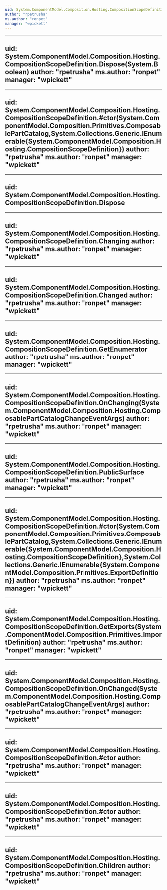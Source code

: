 ```yaml
---
uid: System.ComponentModel.Composition.Hosting.CompositionScopeDefinition
author: "rpetrusha"
ms.author: "ronpet"
manager: "wpickett"
---
```


---
uid: System.ComponentModel.Composition.Hosting.CompositionScopeDefinition.Dispose(System.Boolean)
author: "rpetrusha"
ms.author: "ronpet"
manager: "wpickett"
---

---
uid: System.ComponentModel.Composition.Hosting.CompositionScopeDefinition.#ctor(System.ComponentModel.Composition.Primitives.ComposablePartCatalog,System.Collections.Generic.IEnumerable{System.ComponentModel.Composition.Hosting.CompositionScopeDefinition})
author: "rpetrusha"
ms.author: "ronpet"
manager: "wpickett"
---

---
uid: System.ComponentModel.Composition.Hosting.CompositionScopeDefinition.Dispose
---

---
uid: System.ComponentModel.Composition.Hosting.CompositionScopeDefinition.Changing
author: "rpetrusha"
ms.author: "ronpet"
manager: "wpickett"
---

---
uid: System.ComponentModel.Composition.Hosting.CompositionScopeDefinition.Changed
author: "rpetrusha"
ms.author: "ronpet"
manager: "wpickett"
---

---
uid: System.ComponentModel.Composition.Hosting.CompositionScopeDefinition.GetEnumerator
author: "rpetrusha"
ms.author: "ronpet"
manager: "wpickett"
---

---
uid: System.ComponentModel.Composition.Hosting.CompositionScopeDefinition.OnChanging(System.ComponentModel.Composition.Hosting.ComposablePartCatalogChangeEventArgs)
author: "rpetrusha"
ms.author: "ronpet"
manager: "wpickett"
---

---
uid: System.ComponentModel.Composition.Hosting.CompositionScopeDefinition.PublicSurface
author: "rpetrusha"
ms.author: "ronpet"
manager: "wpickett"
---

---
uid: System.ComponentModel.Composition.Hosting.CompositionScopeDefinition.#ctor(System.ComponentModel.Composition.Primitives.ComposablePartCatalog,System.Collections.Generic.IEnumerable{System.ComponentModel.Composition.Hosting.CompositionScopeDefinition},System.Collections.Generic.IEnumerable{System.ComponentModel.Composition.Primitives.ExportDefinition})
author: "rpetrusha"
ms.author: "ronpet"
manager: "wpickett"
---

---
uid: System.ComponentModel.Composition.Hosting.CompositionScopeDefinition.GetExports(System.ComponentModel.Composition.Primitives.ImportDefinition)
author: "rpetrusha"
ms.author: "ronpet"
manager: "wpickett"
---

---
uid: System.ComponentModel.Composition.Hosting.CompositionScopeDefinition.OnChanged(System.ComponentModel.Composition.Hosting.ComposablePartCatalogChangeEventArgs)
author: "rpetrusha"
ms.author: "ronpet"
manager: "wpickett"
---

---
uid: System.ComponentModel.Composition.Hosting.CompositionScopeDefinition.#ctor
author: "rpetrusha"
ms.author: "ronpet"
manager: "wpickett"
---

---
uid: System.ComponentModel.Composition.Hosting.CompositionScopeDefinition.#ctor
author: "rpetrusha"
ms.author: "ronpet"
manager: "wpickett"
---

---
uid: System.ComponentModel.Composition.Hosting.CompositionScopeDefinition.Children
author: "rpetrusha"
ms.author: "ronpet"
manager: "wpickett"
---
